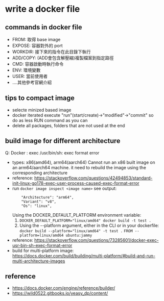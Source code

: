 # write a docker file 

## commands in docker file
  - FROM: 取得 base image
  - EXPOSE: 容器對外的 port
  - WORKDIR: 接下來的指令在此目錄下執行
  - ADD/COPY: (ADD會包含解壓縮)複製檔案到指定路徑
  - CMD: 容器啟動時執行命令
  - ENV: 環境變數
  - USER: 當前使用者
  - ....其他參考官網介紹


## tips to compact image
  - selecte minized based image
  - docker iterated execute "run"(start/create)->"modified"->"commit" so do as less RUN command as you can
  - delete all packages, folders that are not used at the end

## build image for different architecture
  Q: Docker : exec /usr/bin/sh: exec format error
  - types: x86(amd64), arm64(aarch64)
    Cannot run an x86 built image on an arm64/aarch64 machine.
    it need to rebuild the image using the corresponding architecture
  - reference: https://stackoverflow.com/questions/42494853/standard-init-linux-go178-exec-user-process-caused-exec-format-error
  - run `docker image inspect <image name>`
    see output:
    ```
        "Architecture": "arm64",
        "Variant": "v8",
        "Os": "linux",
    ```
    Using the DOCKER_DEFAULT_PLATFORM environment variable:
    1. `DOCKER_DEFAULT_PLATFORM="linux/amd64" docker build -t test .`
    2. Using the --platform argument, either in the CLI or in your dockerfile:
        `docker build --platform="linux/amd64" -t test .`
        `FROM --platform=linux/amd64 ubuntu:jammy`
  - reference: https://stackoverflow.com/questions/73285601/docker-exec-usr-bin-sh-exec-format-error
  - build for multi-platform image: https://docs.docker.com/build/building/multi-platform/#build-and-run-multi-architecture-images

## reference
  - https://docs.docker.com/engine/reference/builder/
  - https://wild0522.gitbooks.io/yeasy_dp/content/
